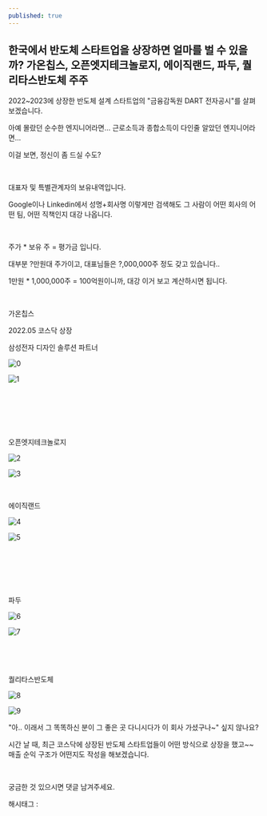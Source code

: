 ```yaml
---
published: true
---
```

## 한국에서 반도체 스타트업을 상장하면 얼마를 벌 수 있을까? 가온칩스, 오픈엣지테크놀로지, 에이직랜드, 파두, 퀄리타스반도체 주주

2022~2023에 상장한 반도체 설계 스타트업의 "금융감독원 DART 전자공시"를 살펴보겠습니다.

아예 몰랐던 순수한 엔지니어라면... 근로소득과 종합소득이 다인줄 알았던 엔지니어라면...

이걸 보면, 정신이 좀 드실 수도?

​

대표자 및 특별관계자의 보유내역입니다.

Google이나 Linkedin에서 성명+회사명 이렇게만 검색해도 그 사람이 어떤 회사의 어떤 팀, 어떤 직책인지 대강 나옵니다.

​

주가 * 보유 주 = 평가금 입니다.

대부분 ?만원대 주가이고, 대표님들은 ?,000,000주 정도 갖고 있습니다..

1만원 * 1,000,000주 = 100억원이니까, 대강 이거 보고 계산하시면 됩니다.

​

가온칩스

2022.05 코스닥 상장

삼성전자 디자인 솔루션 파트너

![0](/asset/img/223288773036/0.png)

![1](/asset/img/223288773036/1.png)

​

​

​

오픈엣지테크놀로지

![2](/asset/img/223288773036/2.png)

![3](/asset/img/223288773036/3.png)

​

에이직랜드

![4](/asset/img/223288773036/4.png)

![5](/asset/img/223288773036/5.png)

​

​

​

파두

![6](/asset/img/223288773036/6.png)

![7](/asset/img/223288773036/7.png)

​

​

퀄리타스반도체

![8](/asset/img/223288773036/8.png)

![9](/asset/img/223288773036/9.png)

"아.. 이래서 그 똑똑하신 분이 그 좋은 곳 다니시다가 이 회사 가셨구나~" 싶지 않나요?

시간 날 때, 최근 코스닥에 상장된 반도체 스타트업들이 어떤 방식으로 상장을 했고~~ 매출 순익 구조가 어떤지도 작성을 해보겠습니다.

​

궁금한 것 있으시면 댓글 남겨주세요.

 해시태그 : 